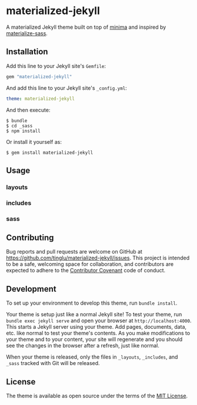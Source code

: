 # materialized-jekyll

A materialized Jekyll theme built on top of [minima](https://github.com/jekyll/minima) and inspired by [materialize-sass](https://github.com/mkhairi/materialize-sass).

## Installation

Add this line to your Jekyll site's `Gemfile`:

```ruby
gem "materialized-jekyll"
```

And add this line to your Jekyll site's `_config.yml`:

```yaml
theme: materialized-jekyll
```

And then execute:

    $ bundle
    $ cd _sass
    $ npm install

Or install it yourself as:

    $ gem install materialized-jekyll

## Usage

### layouts

### includes

### sass

## Contributing

Bug reports and pull requests are welcome on GitHub at https://github.com/tinglu/materialized-jekyll/issues. This project is intended to be a safe, welcoming space for collaboration, and contributors are expected to adhere to the [Contributor Covenant](http://contributor-covenant.org) code of conduct.

## Development

To set up your environment to develop this theme, run `bundle install`.

Your theme is setup just like a normal Jekyll site! To test your theme, run `bundle exec jekyll serve` and open your browser at `http://localhost:4000`. This starts a Jekyll server using your theme. Add pages, documents, data, etc. like normal to test your theme's contents. As you make modifications to your theme and to your content, your site will regenerate and you should see the changes in the browser after a refresh, just like normal.

When your theme is released, only the files in `_layouts`, `_includes`, and `_sass` tracked with Git will be released.

## License

The theme is available as open source under the terms of the [MIT License](https://opensource.org/licenses/MIT).
